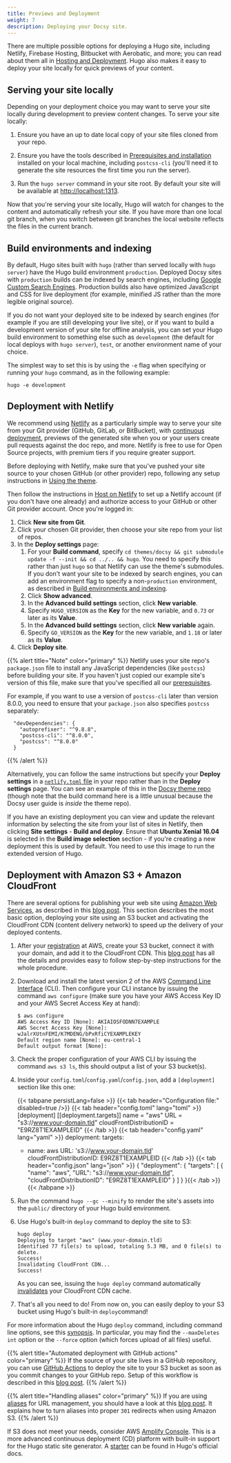 ```yaml
---
title: Previews and Deployment
weight: 7
description: Deploying your Docsy site.
---
```


There are multiple possible options for deploying a Hugo site, including Netlify, Firebase Hosting, Bitbucket with Aerobatic, and more; you can read about them all in [Hosting and Deployment](https://gohugo.io/hosting-and-deployment/). Hugo also makes it easy to deploy your site locally for quick previews of your content.

## Serving your site locally

Depending on your deployment choice you may want to serve your site locally during development to preview content changes. To serve your site locally:

1. Ensure you have an up to date local copy of your site files cloned from your repo.

1. Ensure you have the tools described in [Prerequisites and installation](/docs/get-started/docsy-as-module/installation-prerequisites) installed on your local machine, including `postcss-cli` (you'll need it to generate the site resources the first time you run the server).
1. Run the `hugo server` command in your site root. By default your site will be available at <http://localhost:1313>.

Now that you're serving your site locally, Hugo will watch for changes to the content and automatically refresh your site. If you have more than one local git branch, when you switch between git branches the local website reflects the files in the current branch.

## Build environments and indexing

By default, Hugo sites built with `hugo` (rather than served locally with `hugo server`) have the Hugo build environment `production`. Deployed Docsy sites with `production` builds can be indexed by search engines, including [Google Custom Search Engines](/docs/adding-content/navigation/#configure-search-with-a-google-custom-search-engine). Production builds also have optimized JavaScript and CSS for live deployment (for example, minified JS rather than the more legible original source).

If you do not want your deployed site to be indexed by search engines (for example if you are still developing your live site), or if you want to build a development version of your site for offline analysis, you can set your Hugo build environment to something else such as `development` (the default for local deploys with `hugo server`), `test`, or another environment name of your choice.

The simplest way to set this is by using the `-e` flag when specifying or running your `hugo` command, as in the following example:

```
hugo -e development
```

## Deployment with Netlify

We recommend using [Netlify](https://www.netlify.com/) as a particularly simple way to serve your site from your Git provider (GitHub, GitLab, or BitBucket), with [continuous deployment](https://www.netlify.com/docs/continuous-deployment/), previews of the generated site when you or your users create pull requests against the doc repo, and more. Netlify is free to use for Open Source projects, with premium tiers if you require greater support.

Before deploying with Netlify, make sure that you've pushed your site source to your chosen GitHub (or other provider) repo, following any setup instructions in [Using the theme](/docs/get-started/docsy-as-module).

Then follow the instructions in [Host on Netlify](https://gohugo.io/hosting-and-deployment/hosting-on-netlify/) to set up a Netlify account (if you don't have one already) and authorize access to your GitHub or other Git provider account. Once you're logged in:

1. Click **New site from Git**.
1. Click your chosen Git provider, then choose your site repo from your list of repos.
1. In the **Deploy settings** page:
   1. For your **Build command**, specify `cd themes/docsy && git submodule update -f --init && cd ../.. && hugo`. You need to specify this rather than just `hugo` so that Netlify can use the theme's submodules. If you don't want your site to be indexed by search engines, you can add an environment flag to specify a non-`production` environment, as described in [Build environments and indexing](#build-environments-and-indexing).
   1. Click **Show advanced**.
   1. In the **Advanced build settings** section, click **New variable**.
   1. Specify `HUGO_VERSION` as the **Key** for the new variable, and `0.73` or later as its **Value**.
   1. In the **Advanced build settings** section, click **New variable** again.
   1. Specify `GO_VERSION` as the **Key** for the new variable, and `1.18` or later as its **Value**.
1. Click **Deploy site**.

{{% alert title="Note" color="primary" %}}
Netlify uses your site repo's `package.json` file to install any JavaScript dependencies (like `postcss`) before building your site. If you haven't just copied our example site's version of this file, make sure that you've specified all our [prerequisites](/docs/get-started/docsy-as-module/installation-prerequisites/#install-postcss).

For example, if you want to use a version of `postcss-cli` later than version 8.0.0, you need to ensure that your `package.json` also specifies `postcss` separately:

```
  "devDependencies": {
    "autoprefixer": "^9.8.8",
    "postcss-cli": "^8.0.0",
    "postcss": "^8.0.0"
  }
```

{{% /alert %}}

Alternatively, you can follow the same instructions but specify your **Deploy settings** in a [`netlify.toml` file](https://docs.netlify.com/configure-builds/file-based-configuration/) in your repo rather than in the **Deploy settings** page. You can see an example of this in the [Docsy theme repo](https://github.com/google/docsy/blob/main/netlify.toml) (though note that the build command here is a little unusual because the Docsy user guide is *inside* the theme repo).

If you have an existing deployment you can view and update the relevant information by selecting the site from your list of sites in Netlify, then clicking **Site settings** - **Build and deploy**. Ensure that **Ubuntu Xenial 16.04** is selected in the **Build image selection** section - if you're creating a new deployment this is used by default. You need to use this image to run the extended version of Hugo.

## Deployment with Amazon S3 + Amazon CloudFront

There are several options for publishing your web site using [Amazon Web Services](https://aws.amazon.com), as described in this [blog post](https://adrianhall.github.io/cloud/2019/01/31/which-aws-service-for-hosting/). This section describes the most basic option, deploying your site using an S3 bucket and activating the CloudFront CDN (content delivery network) to speed up the delivery of your deployed contents.

1. After your [registration](https://portal.aws.amazon.com/billing/signup#/start) at AWS, create your S3 bucket, connect it with your domain, and add it to the CloudFront CDN. This [blog post](https://www.noorix.com.au/blog/how-to/hosting-static-website-with-aws-s3-cloudfront/) has all the details and provides easy to follow step-by-step instructions for the whole procedure.
1. Download and install the latest version 2 of the AWS [Command Line Interface](https://docs.aws.amazon.com/cli/latest/userguide/get-started-install.html) (CLI). Then configure your CLI instance by issuing the command `aws configure` (make sure you have your AWS Access Key ID and your AWS Secret Access Key at hand):

   ```
   $ aws configure
   AWS Access Key ID [None]: AKIAIOSFODNN7EXAMPLE
   AWS Secret Access Key [None]: wJalrXUtnFEMI/K7MDENG/bPxRfiCYEXAMPLEKEY
   Default region name [None]: eu-central-1
   Default output format [None]:
   ```

1. Check the proper configuration of your AWS CLI by issuing the command `aws s3 ls`, this should output a list of your S3 bucket(s).

1. Inside your `config.toml`/`config.yaml`/`config.json`, add a `[deployment]` section like this one:

    {{< tabpane persistLang=false >}}
{{< tab header="Configuration file:" disabled=true />}}
{{< tab header="config.toml" lang="toml" >}}
[deployment]
[[deployment.targets]]
name = "aws"
URL = "s3://www.your-domain.tld"
cloudFrontDistributionID = "E9RZ8T1EXAMPLEID"
{{< /tab >}}
{{< tab header="config.yaml" lang="yaml" >}}
deployment:
  targets:
    - name: aws
      URL: 's3://www.your-domain.tld'
      cloudFrontDistributionID: E9RZ8T1EXAMPLEID
{{< /tab >}}
{{< tab header="config.json" lang="json" >}}
{
  "deployment": {
    "targets": [
      {
        "name": "aws",
        "URL": "s3://www.your-domain.tld",
        "cloudFrontDistributionID": "E9RZ8T1EXAMPLEID"
      }
    ]
  }
}{{< /tab >}}
    {{< /tabpane >}}

1. Run the command `hugo --gc --minify` to render the site's assets into the `public/` directory of your Hugo build environment.
1. Use Hugo's built-in `deploy` command to deploy the site to S3:

   ```
   hugo deploy
   Deploying to target "aws" (www.your-domain.tld)
   Identified 77 file(s) to upload, totaling 5.3 MB, and 0 file(s) to delete.
   Success!
   Invalidating CloudFront CDN...
   Success!
   ```

   As you can see, issuing the `hugo deploy` command automatically [invalidates](https://docs.aws.amazon.com/AmazonCloudFront/latest/DeveloperGuide/Invalidation.html) your CloudFront CDN cache.

1. That's all you need to do! From now on, you can easily deploy to your S3 bucket using Hugo's built-in `deploy`command!

For more information about the Hugo `deploy` command, including command line options, see this [synopsis](https://gohugo.io/commands/hugo_deploy). In particular, you may find the `--maxDeletes int` option or the `--force` option (which forces upload of all files) useful.

{{% alert title="Automated deployment with GitHub actions" color="primary" %}}
If the source of your site lives in a GitHub repository, you can use [GitHub Actions](https://docs.github.com/en/actions) to deploy the site to your S3 bucket as soon as you commit changes to your GitHub repo. Setup of this workflow is described in this [blog post](https://capgemini.github.io/development/Using-GitHub-Actions-and-Hugo-Deploy-to-Deploy-to-AWS/).
{{% /alert %}}

{{% alert title="Handling aliases" color="primary" %}}
If you are using [aliases](https://gohugo.io/content-management/urls/#aliases) for URL management, you should have a look at this [blog post](https://blog.cavelab.dev/2021/10/hugo-aliases-to-s3-redirects/). It explains how to turn aliases into proper `301` redirects when using Amazon S3.
{{% /alert %}}

If S3 does not meet your needs, consider AWS [Amplify Console](https://aws.amazon.com/amplify/console/). This is a more advanced continuous deployment (CD) platform with built-in support for the Hugo static site generator. A [starter](https://gohugo.io/hosting-and-deployment/hosting-on-aws-amplify/) can be found in Hugo's official docs.
